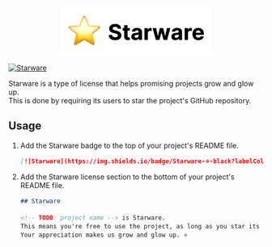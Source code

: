 <p align="center"><img src="starware.png" alt="Starware" height="96"></p>

[![Starware](https://img.shields.io/badge/Starware-⭐-black?labelColor=f9b00d)](https://github.com/zepfietje/starware)

Starware is a type of license that helps promising projects grow and glow up.  
This is done by requiring its users to star the project's GitHub repository.

## Usage

1. Add the Starware badge to the top of your project's README file.
   ```markdown
   [![Starware](https://img.shields.io/badge/Starware-⭐-black?labelColor=f9b00d)](https://github.com/zepfietje/starware)
   ```
2. Add the Starware license section to the bottom of your project's README file.

   ```markdown
   ## Starware

   <!-- TODO: project name --> is Starware.  
   This means you're free to use the project, as long as you star its GitHub repository.  
   Your appreciation makes us grow and glow up. ⭐
   ```
